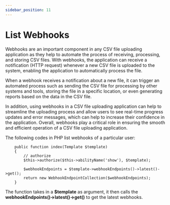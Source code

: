 ```yaml
---
sidebar_position: 11
---
```


# List Webhooks

Webhooks are an important component in any CSV file uploading application as they help to automate the process of receiving, processing, and storing CSV files. With webhooks, the application can receive a notification (HTTP request) whenever a new CSV file is uploaded to the system, enabling the application to automatically process the file.

When a webhook receives a notification about a new file, it can trigger an automated process such as sending the CSV file for processing by other systems and tools, storing the file in a specific location, or even generating reports based on the data in the CSV file.

In addition, using webhooks in a CSV file uploading application can help to streamline the uploading process and allow users to see real-time progress updates and error messages, which can help to increase their confidence in the application. Overall, webhooks play a critical role in ensuring the smooth and efficient operation of a CSV file uploading application.

The following codes in PHP list webhooks of a particular user:
```
    public function index(Template $template)
    {
        // authorize
        $this->authorize($this->abilityName('show'), $template);

        $webhookEndpoints = $template->webhookEndpoints()->latest()->get();
        return new WebhookEndpointCollection($webhookEndpoints);
    }
```

The function takes in a __$template__ as argument, it then calls the __webhookEndpoints()->latest()->get()__ to get the latest webhooks.
